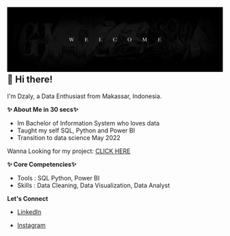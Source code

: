 ![](https://github.com/Exkimo99/Exkimo99/blob/main/cover.jpg)
👋 Hi there!
-
I'm Dzaly,  a Data Enthusiast from Makassar, Indonesia.

**✨ About Me in 30 secs✨**
- Im Bachelor of Information System who loves data
- Taught my self SQL, Python and Power BI
- Transition to data science May 2022
 
<!DOCTYPE html>
<html lang="en">
    <head>
    </head>
    <body>
        <p>Wanna Looking for my project:
            <a href="https://github.com/Exkimo99/Mini-Project">CLICK HERE</a>
        </p>
    </body>
</html>


**✨ Core Competencies✨**
- Tools : SQL Python, Power BI
- Skills : Data Cleaning, Data Visualization, Data Analyst

**Let's Connect**
<!DOCTYPE html>
- <html lang="en">
    <head>
    </head>
    <body>
        <p>
            <a href="https://www.linkedin.com/in/muhammadhudzaly-hatala-6a36a5163/">LinkedIn</a>
        </p>
    </body>
- </html>
    <body>
        <p>
            <a href="https://www.instagram.com/muhammadhudzalyh/">Instagram</a>
        </p>
    </body>
</html>
<!---
Exkimo99/Exkimo99 is a ✨ special ✨ repository because its `README.md` (this file) appears on your GitHub profile.
You can click the Preview link to take a look at your changes.
--->
